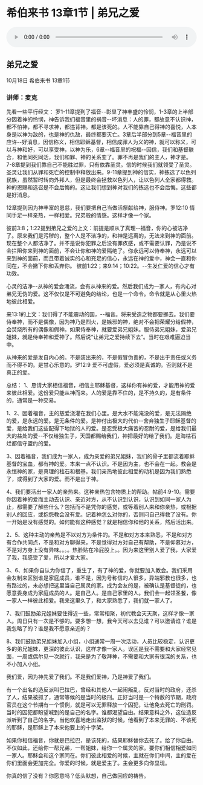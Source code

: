 # 希伯来书 13章1节 | 弟兄之爱

<audio style="width: 100%;" preload="false" controls controlslist="nodownload"><source src="http://file.simai.life/audio/mp3/2020/lai_13-1-201018.mp3" type="audio/mpeg">Your browser does not support the audio element.</audio>

## 弟兄之爱
10月18日 
希伯来书 13章1节
### 讲师：麦克

先看一些平行经文：
罗1-11章提到了福音--彰显了神丰盛的怜悯，1-3章的上半部分因着神的怜悯，神告诉我们福音里的祸音--坏消息：人的罪，都故意不认识神，都不怕神，都不寻求神，都违背神。都是该死的。人不能靠自己得神的喜悦，人本身是以神为敌的，也是神的仇敌，最终都要灭亡。3章后半部分到5章--福音里的应许--好消息，因信称义，相信耶稣基督，相信成罪人为义的神，就可以称义，可以与神和好，可以享受神，以神为乐，6章--福音里的祝福--因信，我们和基督联合，和他同死同活，我们和罪、神的关系变了。罪不再是我们的主人，神才是。7-8章提到我们靠自己不能胜过罪，只有依靠圣灵。信的时候我们就领受了圣灵。圣灵让我们从罪和死亡的控制中释放出来。9-11章提到神的信实，神拣选了以色列民族，虽然暂时转向外邦人，但是最终会拯救以色列人，让以色列人全家都得救。神的恩赐和选召是不会后悔的。这让我们想到神对我们的拣选也不会后悔。这些都是好消息。

12章提到因为神丰富的恩慈，我们要把自己当做活祭献给神，服侍神。罗12:10 情同手足一样亲热，一样相爱。兄弟般的情感。这样才像一个家。

彼前3:8；1:22提到弟兄之爱的上文：前提是顺从了真理--福音，你的心被洁净了。原来我们是污秽的，整个人是不洁净的，和神是远离的，无法来到神的面前。现在整个人都洁净了。并不是说你犯罪之后没有罪疚感，或不需要认罪，乃是说不会拦阻你来到神的面前，不会让你和神的爱隔绝了。你永远可以侍奉神，永远可以来到神的面前，而且带着诚实的心和充足的信心，永远在神的爱中，神会一直和你同在，不会撇下你和丢弃你。 彼前1:22；来9:14；10:22。--生发仁爱的信心才有功效。

心灵的洁净--从神的爱会涌流，会有从神来的爱。然后我们成为一家人，有内心对弟兄无伪的爱。这不仅仅是不可避免的结论，也是一个命令。命令就是从心里火热地彼此相爱。

来13:1的上文：我们得了不能震动的国，--福音。将来受造之物都要挪去。我们要侍奉神，而不是偶像，因为神乃是烈火，是嫉邪的神，绝对不会把荣耀分给假神，会焚烧所有的偶像和假神。如果侍奉神，就要爱弟兄姐妹。服侍弟兄姐妹，爱弟兄姐妹，就是侍奉神和爱神了。然后说“让弟兄之爱持续下去”。当时在艰难逼迫当中。

从神来的爱是发自内心的。不是装出来的，不是假冒伪善的，不是出于责任或义务而不得不的。是甘心乐意的。罗12:9  爱不可虚假，爱必须是真诚的。否则就不是真正的爱。

总结：
1、恳请大家相信福音，相信主耶稣基督，这样你有神的爱，才能用神的爱来彼此相爱。这份爱只能从神而来。人的爱是靠不住的，是不持久的，是有条件的，通常是一种交易。

1、2、因着福音，主的慈爱浇灌在我们心里。是大水不能淹没的爱，是无法隔绝的爱，是永远的爱。是无条件的爱。是神付出极大的代价--舍弃独生子耶稣基督的爱，是给我们这些配得下地狱的人的爱。是忍受极大痛苦的忍耐的爱，是给我们最大的益处的爱--不仅给独生子，天国都赐给我们，神把最好的给了我们。是海枯石烂都信守盟约的爱。

3、因着福音，我们成为一家人，成为亲爱的弟兄姐妹，我们的骨子里都流着耶稣基督的宝血，都有神的爱。本来一点不认识。不是因为主，也不会在一起。教会是永恒神的家，是真理的柱石和根基。我们亲热地彼此相爱的动机是因为我们熟悉了，或得到了大家的爱。而不是出于神。

4、我们要活出一家人的亲热来。这种亲热包含物质上的帮助。帖前4:9-10。需要你因着神的爱而主动去认识、亲近对方，从不认识到认识，认识到如同一家人为止，都需要了解些什么？包括而不是凭你的感觉，或等着别人来和你亲热，或根据别人的回应，或抱怨教会没有爱。记着神怎么对你的，否则问自己得救了没有。你一开始是没有感觉的。如何能有这种感觉？就是相信你和他的关系，然后活出来。

2、5、这种主动的亲热是不以对方为条件的。不是和对方本来熟悉，不是和对方有合作共同点，不是和对方聊得来，不是觉得对方对自己有帮助，不是仰慕对方，不是对方身上没有异味。。。。热脸贴在冷屁股上。。因为来这里别人爱了我，大家爱了我，我感受了爱，所以才爱大家。

3、6、如果你自认为你信了，重生了，有了神的爱，你就要加入教会。我们采用会友制来区别谁是家庭成员，谁不是，因为号称信的人很多，异端邪教也很多，也有路过的，未必想把这里当自己属灵的家。成为会友的是，被确认是基督徒的，也愿意委身成为家庭成员的人。是自己人。是自己家里的人。我们会一起领圣餐，像一家人一样彼此相爱。我来这里久了，和大家熟悉了，我们就一家人了。

7、我们鼓励弟兄姐妹要住得近一些，常常相聚，初代教会天天聚，这样才像一家人。周日只有一次是不够的。要多想一想，我今天可以去见谁？可以邀请谁？谁是我忽略了的？谁是我不愿意亲近的？

8、我们鼓励弟兄姐妹加入小组，小组通常一周一次活动，人员比较稳定，认识更多的弟兄姐妹，更深的彼此认识，这样才像一家人。误区是我不需要和大家经常见面，一周或偶尔见一次就行，我来是为了敬拜神，不需要和大家有很深的关系，也不小加入小组。

我们爱，因为神先爱了我们。不是我们爱神，乃是神爱了我们。

有一个出名的造反派叫巴拉巴，曾经和其他人一起闹叛乱，反对当时的政府，还杀了人，结果被抓了，通常等候的是当时的极刑。正好当时是一个特赦的节期，政府官员在这个节期有一个惯例，就是可以无罪释放一个囚犯，让他免去死亡的刑罚。当时的囚犯都盼望喊到的是自己的名字。谁都渴望自由。结果意料之外，这位造反派听到了自己的名字。当他欢喜地走出监狱的时候，他看到了本来无罪的、不该死的耶稣，是耶稣上了本来他要上的十字架。

如果你相信福音，你就是巴拉巴，是该死的，结果耶稣替你去死了。给了你自由。不仅如此，还给你一帮兄弟，一帮姐妹，给你一个属灵的家。要你们相信相爱如同一家人。耶稣会和这个家同在。你们彼此相爱的时候，主就在你们中间，主的爱在你们里面会更加完全。你爱的时候，就是爱主了。主会更多向你显现。

你真的信了没有？你愿意吗？低头默想，自己做回应的祷告。

